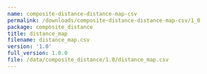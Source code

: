 ```yaml
---
name: composite-distance-distance-map-csv
permalink: /downloads/composite-distance-distance-map-csv/1_0
package: composite_distance
title: distance_map
filename: distance_map.csv
version: '1.0'
full_version: 1.0.0
file: /data/composite_distance/1.0/distance_map.csv
---
```

